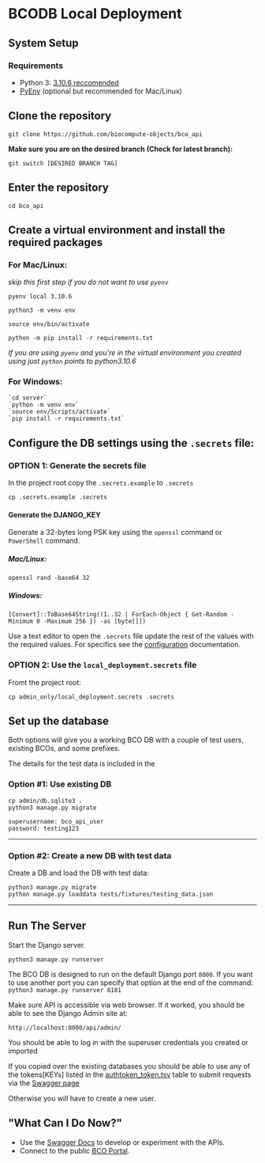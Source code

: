 # BCODB Local Deployment

## System Setup
### Requirements
- Python 3: [3.10.6 reccomended](https://www.python.org/downloads/release/python-3106/)
- [PyEnv](https://github.com/pyenv/pyenv) (optional but recommended for Mac/Linux)

## Clone the repository
```
git clone https://github.com/biocompute-objects/bco_api
```

**Make sure you are on the desired branch (Check for latest branch):**

```
git switch [DESIRED BRANCH TAG]
```

## Enter the repository
```
cd bco_api
```

## Create a virtual environment and install the required packages

### For Mac/Linux:

*skip this first step if you do not want to use `pyenv`*
```
pyenv local 3.10.6
```

```
python3 -m venv env

source env/bin/activate

python -m pip install -r requirements.txt 
```

*If you are using `pyenv` and you’re in the virtual environment you created using just `python` points to python3.10.6*

### For Windows:
```
`cd server`
`python -m venv env`
`source env/Scripts/activate`
`pip install -r requirements.txt`
```

## Configure the DB settings using the `.secrets` file:

### OPTION 1: Generate the secrets file 

In the project root copy the `.secrets.example` to `.secrets`

```
cp .secrets.example .secrets
```
#### Generate the DJANGO_KEY
Generate a 32-bytes long PSK key using the `openssl` command or `PowerShell` command.

##### Mac/Linux:
```
openssl rand -base64 32
```
##### Windows:
```   
[Convert]::ToBase64String((1..32 | ForEach-Object { Get-Random -Minimum 0 -Maximum 256 }) -as [byte[]])
```

Use a text editor to open the `.secrets` file update the rest of the values with the required values. For specifics see the [configuration](/docs/config.md) documentation. 

### OPTION 2: Use the `local_deployment.secrets` file
Fromt the project root:
```
cp admin_only/local_deployment.secrets .secrets
```

## Set up the database
Both options will give you a working BCO DB with a couple of test users, existing BCOs, and some prefixes. 

The details for the test data is included in the 
### Option #1: Use existing DB

```
cp admin/db.sqlite3 .
python3 manage.py migrate
```

```
superusername: bco_api_user
password: testing123
````

---
### Option #2: Create a new DB with test data
Create a DB and load the DB with test data:
```
python3 manage.py migrate
python manage.py loaddata tests/fixtures/testing_data.json
```

---
## Run The Server
Start the Django server. 
```
python3 manage.py runserver
```

The BCO DB is designed to run on the default Django port `8000`. If you want to use another port you can specify that option at the end of the command: `python3 manage.py runserver 8181`

Make sure API is accessible via web browser. If it worked, you should be able to see the Django Admin site at:
```
http://localhost:8000/api/admin/
```
You should be able to log in with the superuser credentials you created or imported

If you copied over the existing databases you should be able to use any of the tokens[KEYs] listed in the [authtoken_token.tsv](/admin_only/test_database_tables/authtoken_token.tsv) table to submit requests via the [Swagger page](http://localhost:8000/api/docs/)

Otherwise you will have to create a new user.

## "What Can I Do Now?"

- Use the [Swagger Docs](http://localhost:8000/api/docs/) to develop or experiment with the APIs.
- Connect to the public [BCO Portal](https://biocomputeobject.org/).

